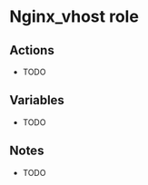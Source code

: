 Nginx_vhost role
================

Actions
-------

- TODO

Variables
---------

- TODO

Notes
-----

- TODO

